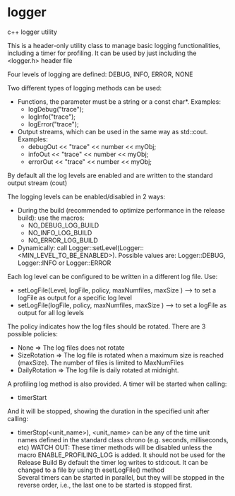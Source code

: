# logger
c++ logger utility

This is a header-only utility class to manage basic logging functionalities, including a timer for profiling. 
It can be used by just including the <logger.h> header file

Four levels of logging are defined: DEBUG, INFO, ERROR, NONE

Two different types of logging methods can be used:
  - Functions, the parameter must be a string or a const char*. Examples:
      - logDebug("trace");
      - logInfo("trace");
      - logError("trace");
  - Output streams, which can be used in the same way as std::cout. Examples:
    -   debugOut << "trace" << number << myObj;
    -   infoOut  << "trace" << number << myObj;
    -   errorOut << "trace" << number << myObj;
      
By default all the log levels are enabled and are written to the standard output stream (cout)

The logging levels can be enabled/disabled in 2 ways:
  - During the build (recommended to optimize performance in the release build): use the macros:
      - NO_DEBUG_LOG_BUILD
      - NO_INFO_LOG_BUILD
      - NO_ERROR_LOG_BUILD
  - Dynamically: call Logger::setLevel(Logger::<MIN_LEVEL_TO_BE_ENABLED>). Possible values are: Logger::DEBUG, Logger::INFO or Logger::ERROR 

Each log level can be configured to be written in a different log file. Use:
  - setLogFile(Level, logFile, policy, maxNumfiles, maxSize ) --> to set a logFile as output for a specific log level
  - setLogFile(logFile, policy, maxNumfiles, maxSize )        --> to set a logFile as output for all log levels

The policy indicates how the log files should be rotated. There are 3 possible policies:
  - None => The log files does not rotate
  - SizeRotation => The log file is rotated when a maximum size is reached (maxSize). The number of files is limited to MaxNumFiles
  - DailyRotation => The log file is daily rotated at midnight.

A profiling log method is also provided. A timer will be started when calling:
  * timerStart

And it will be stopped, showing the duration in the specified unit after calling:
  * timerStop(<unit_name>), <unit_name> can be any of the time unit names defined in the standard class chrono (e.g. seconds, milliseconds, etc)
WATCH OUT: These timer methods will be disabled unless the macro ENABLE_PROFILING_LOG is added. It should not be used for the Release Build
By default the timer log writes to std:cout. It can be changed to a file by using th esetLogFile() method        
Several timers can be started in parallel, but they will be stopped in the reverse order, i.e., the last one to be started is stopped first.

